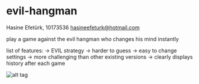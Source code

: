 # evil-hangman

Hasine Efetürk, 10173536 <hasineefeturk@hotmail.com>

play a game against the evil hangman who changes his mind instantly

list of features:
-> EVIL strategy
-> harder to guess
-> easy to change settings
-> more challenging than other existing versions
-> clearly displays history after each game

![alt tag](http://url/to/img.png)

